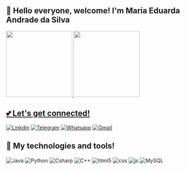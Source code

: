 ## 🌷 Hello everyone, welcome! I'm Maria Eduarda Andrade da Silva
<div>
    <a href="https://github.com/MariaAndradeS">
    <img height="180em" src="https://github-readme-stats.vercel.app/api?username=MariaAndradeS&show_icons=true&theme=omni"/>
    <img height="180em" src="https://github-readme-stats.vercel.app/api/top-langs/?username=MariaAndradeS&layout=compact&theme=omni"/>
</div>
  
## 💕 Let's get connected!
  [![Linkdin](https://img.shields.io/badge/LinkedIn-0077B5?style=for-the-badge&logo=linkedin&logoColor=white)](https://www.linkedin.com/in/maria-eduarda-andrade-da-silva-9b0351268/)
  [![Telegram](https://img.shields.io/badge/Telegram-2CA5E0?style=for-the-badge&logo=telegram&logoColor=white)](https://t.me/prettiestlady)
  [![Whatsapp](https://img.shields.io/badge/WhatsApp-25D366?style=for-the-badge&logo=whatsapp&logoColor=white)](https://api.whatsapp.com/send?phone=5511988315322&text=Ol%C3%A1!)
  [![Gmail](https://img.shields.io/badge/Gmail-D14836?style=for-the-badge&logo=gmail&logoColor=white)](mailto:dudinhaface2013@gmail.com?subject=Olá!&body=)
  
## 🎀 My technologies and tools!
 <div style="display: inline_block">
    <img align="center" alt="Java" src="https://img.shields.io/badge/Java-ED8B00?style=for-the-badge&logo=openjdk&logoColor=white" />
    <img align="center" alt="Python" src="https://img.shields.io/badge/Python-3776AB?style=for-the-badge&logo=python&logoColor=white" />
    <img align="center" alt="Csharp" src="https://img.shields.io/badge/C%23-239120?style=for-the-badge&logo=c-sharp&logoColor=white" />
    <img align="center" alt="C++" src="https://img.shields.io/badge/C%2B%2B-00599C?style=for-the-badge&logo=c%2B%2B&logoColor=white" />
    <img align="center" alt="html5" src="https://img.shields.io/badge/HTML5-E34F26?style=for-the-badge&logo=html5&logoColor=white" />
    <img align="center" alt="css" src="https://img.shields.io/badge/CSS3-1572B6?style=for-the-badge&logo=css3&logoColor=white" />
    <img align="center" alt="js" src="https://img.shields.io/badge/JavaScript-F7DF1E?style=for-the-badge&logo=javascript&logoColor=black" />
    <img align="center" alt="MySQL" src="https://img.shields.io/badge/MySQL-00000F?style=for-the-badge&logo=mysql&logoColor=white" />
</div><br/>

